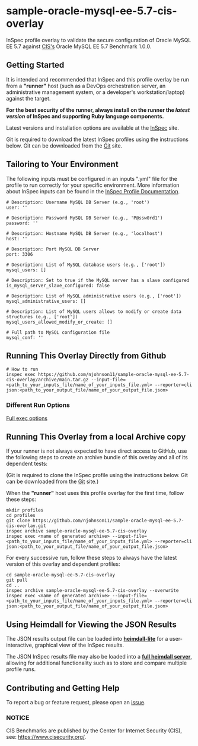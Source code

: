 # sample-oracle-mysql-ee-5.7-cis-overlay
InSpec profile overlay to validate the secure configuration of Oracle MySQL EE 5.7 against [CIS's](https://www.cisecurity.org/cis-benchmarks/) Oracle MySQL EE 5.7 Benchmark 1.0.0.

## Getting Started  
It is intended and recommended that InSpec and this profile overlay be run from a __"runner"__ host (such as a DevOps orchestration server, an administrative management system, or a developer's workstation/laptop) against the target.

__For the best security of the runner, always install on the runner the _latest version_ of InSpec and supporting Ruby language components.__ 

Latest versions and installation options are available at the [InSpec](http://inspec.io/) site.

Git is required to download the latest InSpec profiles using the instructions below. Git can be downloaded from the [Git](https://git-scm.com/book/en/v2/Getting-Started-Installing-Git) site. 

## Tailoring to Your Environment
The following inputs must be configured in an inputs ".yml" file for the profile to run correctly for your specific environment. More information about InSpec inputs can be found in the [InSpec Profile Documentation](https://www.inspec.io/docs/reference/profiles/).
 
```
# Description: Username MySQL DB Server (e.g., 'root')
user: ''

# Description: Password MySQL DB Server (e.g., 'P@ssw0rd1')
password: ''

# Description: Hostname MySQL DB Server (e.g., 'localhost')
host: ''

# Description: Port MySQL DB Server
port: 3306

# Description: List of MySQL database users (e.g., ['root'])
mysql_users: []   

# Description: Set to true if the MySQL server has a slave configured
is_mysql_server_slave_configured: false

# Description: List of MySQL administrative users (e.g., ['root'])
mysql_administrative_users: [] 

# Description: List of MySQL users allows to modify or create data structures (e.g., ['root'])
mysql_users_allowed_modify_or_create: [] 

# Full path to MySQL configuration file
mysql_conf: ''
```

## Running This Overlay Directly from Github

```
# How to run
inspec exec https://github.com/njohnson11/sample-oracle-mysql-ee-5.7-cis-overlay/archive/main.tar.gz --input-file=<path_to_your_inputs_file/name_of_your_inputs_file.yml> --reporter=cli json:<path_to_your_output_file/name_of_your_output_file.json>
```

### Different Run Options

  [Full exec options](https://docs.chef.io/inspec/cli/#options-3)

## Running This Overlay from a local Archive copy 

If your runner is not always expected to have direct access to GitHub, use the following steps to create an archive bundle of this overlay and all of its dependent tests:

(Git is required to clone the InSpec profile using the instructions below. Git can be downloaded from the [Git](https://git-scm.com/book/en/v2/Getting-Started-Installing-Git) site.)

When the __"runner"__ host uses this profile overlay for the first time, follow these steps: 

```
mkdir profiles
cd profiles
git clone https://github.com/njohnson11/sample-oracle-mysql-ee-5.7-cis-overlay.git
inspec archive sample-oracle-mysql-ee-5.7-cis-overlay
inspec exec <name of generated archive> --input-file=<path_to_your_inputs_file/name_of_your_inputs_file.yml> --reporter=cli json:<path_to_your_output_file/name_of_your_output_file.json>
```

For every successive run, follow these steps to always have the latest version of this overlay and dependent profiles:

```
cd sample-oracle-mysql-ee-5.7-cis-overlay
git pull
cd ..
inspec archive sample-oracle-mysql-ee-5.7-cis-overlay --overwrite
inspec exec <name of generated archive> --input-file=<path_to_your_inputs_file/name_of_your_inputs_file.yml> --reporter=cli json:<path_to_your_output_file/name_of_your_output_file.json>
```

## Using Heimdall for Viewing the JSON Results

The JSON results output file can be loaded into __[heimdall-lite](https://heimdall-lite.mitre.org/)__ for a user-interactive, graphical view of the InSpec results. 

The JSON InSpec results file may also be loaded into a __[full heimdall server](https://github.com/mitre/heimdall)__, allowing for additional functionality such as to store and compare multiple profile runs.

## Contributing and Getting Help
To report a bug or feature request, please open an [issue](https://github.com/njohnson11/sample-oracle-mysql-ee-5.7-cis-overlay/issues/new).

### NOTICE 

CIS Benchmarks are published by the Center for Internet Security (CIS), see: https://www.cisecurity.org/.
